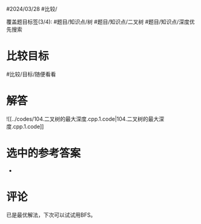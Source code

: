 #2024/03/28 #比较/

覆盖题目标签(3/4):  #题目/知识点/树 #题目/知识点/二叉树 #题目/知识点/深度优先搜索

# 比较目标

#比较/目标/随便看看 

# 解答

![[../codes/104.二叉树的最大深度.cpp.1.code|104.二叉树的最大深度.cpp.1.code]]

# 选中的参考答案

-

# 评论

已是最优解法，下次可以试试用BFS。